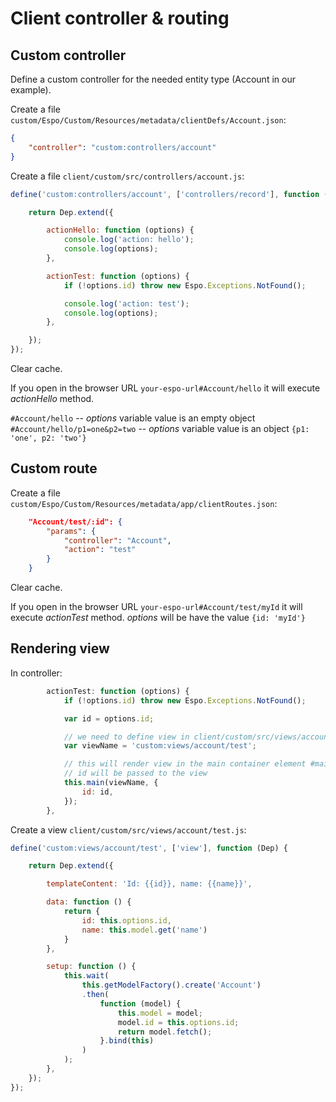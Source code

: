 # Client controller & routing 

## Custom controller

Define a custom controller for the needed entity type (Account in our example).

Create a file `custom/Espo/Custom/Resources/metadata/clientDefs/Account.json`:

```json
{
    "controller": "custom:controllers/account"
}
```

Create a file `client/custom/src/controllers/account.js`:

```js
define('custom:controllers/account', ['controllers/record'], function (Dep) {

    return Dep.extend({

        actionHello: function (options) {
            console.log('action: hello');
            console.log(options);
        },

        actionTest: function (options) {
            if (!options.id) throw new Espo.Exceptions.NotFound();

            console.log('action: test');
            console.log(options);
        },

    });
});

```

Clear cache.

If you open in the browser URL `your-espo-url#Account/hello` it will execute *actionHello* method.

`#Account/hello` -- *options* variable value is an empty object
`#Account/hello/p1=one&p2=two` -- *options* variable value is an object `{p1: 'one', p2: 'two'}`

## Custom route

Create a file `custom/Espo/Custom/Resources/metadata/app/clientRoutes.json`:

```json
    "Account/test/:id": {
        "params": {
            "controller": "Account",
            "action": "test"
        }
    }
```

Clear cache.

If you open in the browser URL `your-espo-url#Account/test/myId` it will execute *actionTest* method. *options* will be have the value `{id: 'myId'}`

## Rendering view

In controller:
```js
        actionTest: function (options) {
            if (!options.id) throw new Espo.Exceptions.NotFound();

            var id = options.id;

            // we need to define view in client/custom/src/views/account/test.js
            var viewName = 'custom:views/account/test'; 

            // this will render view in the main container element #main
            // id will be passed to the view
            this.main(viewName, {
                id: id,
            });
        },
```

Create a view `client/custom/src/views/account/test.js`:

```js
define('custom:views/account/test', ['view'], function (Dep) {

    return Dep.extend({

        templateContent: 'Id: {{id}}, name: {{name}}',

        data: function () {
            return {
                id: this.options.id,
                name: this.model.get('name')
            }
        },

        setup: function () {
            this.wait(
                this.getModelFactory().create('Account')
                .then(
                    function (model) {
                        this.model = model;
                        model.id = this.options.id;
                        return model.fetch();
                    }.bind(this)
                )
            );
        },
    });
});

```
